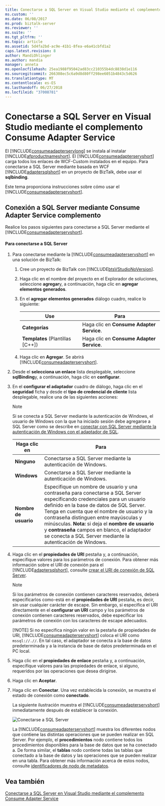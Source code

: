 ```yaml
---
title: Conectarse a SQL Server en Visual Studio mediante el complemento Consume Adapter Service | Microsoft Docs
ms.custom: ''
ms.date: 06/08/2017
ms.prod: biztalk-server
ms.reviewer: ''
ms.suite: ''
ms.tgt_pltfrm: ''
ms.topic: article
ms.assetid: 5d4fa2bd-ac9e-41b1-8fea-e6a41cbfd1a2
caps.latest.revision: 8
author: MandiOhlinger
ms.author: mandia
manager: anneta
ms.openlocfilehash: 25ea1988f95042ad83cc210355b4dc8838d1e116
ms.sourcegitcommit: 266308ec5c6a9d8d80ff298ee6051b4843c5d626
ms.translationtype: MT
ms.contentlocale: es-ES
ms.lasthandoff: 06/27/2018
ms.locfileid: "37008781"
---
```

# <a name="connect-to-sql-server-in-visual-studio-using-the-consume-adapter-service-add-in"></a>Conectarse a SQL Server en Visual Studio mediante el complemento Consume Adapter Service
El [!INCLUDE[consumeadapterservlong](../../includes/consumeadapterservlong-md.md)] se instala al instalar [!INCLUDE[afproductnameshort](../../includes/afproductnameshort-md.md)]. El [!INCLUDE[consumeadapterservshort](../../includes/consumeadapterservshort-md.md)] carga todos los enlaces de WCF-Custom instalados en el equipo. Para conectarse a SQL Server mediante basada en WCF [!INCLUDE[adaptersqlshort](../../includes/adaptersqlshort-md.md)] en un proyecto de BizTalk, debe usar el **sqlbinding**.  

 Este tema proporciona instrucciones sobre cómo usar el [!INCLUDE[consumeadapterservshort](../../includes/consumeadapterservshort-md.md)].  

## <a name="connecting-to-sql-server-using-consume-adapter-service-add-in"></a>Conexión a SQL Server mediante Consume Adapter Service complemento  
 Realice los pasos siguientes para conectarse a SQL Server mediante el [!INCLUDE[consumeadapterservshort](../../includes/consumeadapterservshort-md.md)].  

#### <a name="to-connect-to-sql-server"></a>Para conectarse a SQL Server  

1. Para conectarse mediante la [!INCLUDE[consumeadapterservshort](../../includes/consumeadapterservshort-md.md)] en una solución de BizTalk:  

   1. Cree un proyecto de BizTalk con [!INCLUDE[btsVStudioNoVersion](../../includes/btsvstudionoversion-md.md)].  

   2. Haga clic en el nombre del proyecto en el Explorador de soluciones, seleccione **agregar**y, a continuación, haga clic en **agregar elementos generados**.  

   3. En el **agregar elementos generados** diálogo cuadro, realice lo siguiente:  


      |    Use    |             Para             |
      |----------------|------------------------------------|
      | **Categorías** | Haga clic en **Consume Adapter Service**. |
      | **Templates** (Plantillas [C++])  | Haga clic en **Consume Adapter Service**. |


   4. Haga clic en **Agregar**. Se abrirá [!INCLUDE[consumeadapterservshort](../../includes/consumeadapterservshort-md.md)].  

2. Desde el **selecciona un enlace** lista desplegable, seleccione **sqlBinding**y, a continuación, haga clic en **configurar**.  

3. En el **configurar el adaptador** cuadro de diálogo, haga clic en el **seguridad** ficha y desde el **tipo de credencial de cliente** lista desplegable, realice una de las siguientes acciones:  

   > [!NOTE]
   >  Si se conecta a SQL Server mediante la autenticación de Windows, el usuario de Windows con la que ha iniciado sesión debe agregarse a SQL Server como se describe en [conectar con SQL Server mediante la autenticación de Windows con el adaptador de SQL](../../adapters-and-accelerators/adapter-sql/connect-to-sql-server-using-windows-authentication-with-the-sql-adapter.md).  

   |  Haga clic en  |                                                                                                                                                               Para                                                                                                                                                               |
   |--------------|----------------------------------------------------------------------------------------------------------------------------------------------------------------------------------------------------------------------------------------------------------------------------------------------------------------------------------------|
   |   **Ninguno**   |                                                                                                                                         Conectarse a SQL Server mediante la autenticación de Windows.                                                                                                                                         |
   | **Windows**  |                                                                                                                                         Conectarse a SQL Server mediante la autenticación de Windows.                                                                                                                                         |
   | **Nombre de usuario** | Especifique un nombre de usuario y una contraseña para conectarse a SQL Server especificando credenciales para un usuario definido en la base de datos de SQL Server. Tenga en cuenta que el nombre de usuario y la contraseña distinguen entre mayúsculas y minúsculas. **Nota:** si deja el **nombre de usuario** y **contraseña** campos en blanco, el adaptador se conecta a SQL Server mediante la autenticación de Windows. |


4. Haga clic en el **propiedades de URI** pestaña y, a continuación, especifique valores para los parámetros de conexión. Para obtener más información sobre el URI de conexión para el [!INCLUDE[adaptersqlshort](../../includes/adaptersqlshort-md.md)], consulte [crear el URI de conexión de SQL Server](../../adapters-and-accelerators/adapter-sql/create-the-sql-server-connection-uri.md).  

   > [!NOTE]
   >  Si los parámetros de conexión contienen caracteres reservados, deberá especificarlos como-está en el **propiedades de URI** pestaña, es decir, sin usar cualquier carácter de escape. Sin embargo, si especifica el URI directamente en el **configurar un URI** campo y los parámetros de conexión contienen caracteres reservados, debe especificar los parámetros de conexión con los caracteres de escape adecuados.  
   > 
   > [!NOTE]
   >  Si no especifica ningún valor en la pestaña de propiedades de URI, [!INCLUDE[consumeadapterservshort](../../includes/consumeadapterservshort-md.md)] coloca el URI como `mssql://.//`. En tal caso, el adaptador se conecta a la base de datos predeterminada y a la instancia de base de datos predeterminada en el PC local.  

5. Haga clic en el **propiedades de enlace** pestaña y, a continuación, especifique valores para las propiedades de enlace, si alguno, requeridos por las operaciones que desea dirigirse.  

6. Haga clic en **Aceptar**.  

7. Haga clic en **Conectar**. Una vez establecida la conexión, se muestra el estado de conexión como **conectado**.  

    La siguiente ilustración muestra el [!INCLUDE[consumeadapterservshort](../../includes/consumeadapterservshort-md.md)] inmediatamente después de establecer la conexión.  

    ![Conectarse a SQL Server](../../adapters-and-accelerators/adapter-sql/media/661adb8a-5050-44d5-8db8-fdf0fe530b40.gif "661adb8a-5050-44d5-8db8-fdf0fe530b40")  

    La [!INCLUDE[consumeadapterservshort](../../includes/consumeadapterservshort-md.md)] muestra los diferentes nodos que contiene las distintas operaciones que se pueden realizar en SQL Server. Por ejemplo, el **procedimientos** nodo contiene todos los procedimientos disponibles para la base de datos que se ha conectado a. De forma similar, el **tablas** nodo contiene todas las tablas que conectado a la base de datos y las operaciones que se pueden realizar en una tabla. Para obtener más información acerca de estos nodos, consulte [identificadores de nodo de metadatos](../../adapters-and-accelerators/adapter-sql/metadata-node-ids2.md).  

## <a name="see-also"></a>Vea también  
 [Conectarse a SQL Server en Visual Studio mediante el complemento Consume Adapter Service](../../adapters-and-accelerators/adapter-sql/connect-to-sql-server-in-visual-studio-using-the-consume-adapter-service-add-in.md)